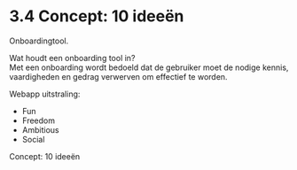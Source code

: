 # 3.4 Concept: 10 ideeën

Onboardingtool.

Wat houdt een onboarding tool in?  
 Met een onboarding wordt bedoeld dat de gebruiker moet de nodige kennis, vaardigheden en gedrag verwerven om effectief te worden.

Webapp uitstraling: 

* Fun
* Freedom
* Ambitious
* Social



Concept: 10 ideeën

